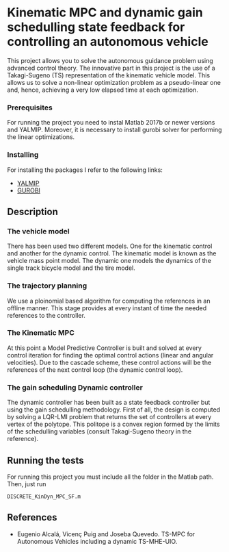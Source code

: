 # Kinematic MPC and dynamic gain schedulling state feedback for controlling an autonomous vehicle

This project allows you to solve the autonomous guidance problem using advanced control theory. 
The innovative part in this project is the use of a Takagi-Sugeno (TS) representation of the kinematic vehicle model. This allows us to solve a non-linear optimization problem as a pseudo-linear one and, hence, achieving a very low elapsed time at each optimization.

### Prerequisites

For running the project you need to instal Matlab 2017b or newer versions and YALMIP. Moreover, it is necessary to install gurobi solver for performing the linear optimizations.

### Installing

For installing the packages I refer to the following links:

* [YALMIP](https://yalmip.github.io/download/)
* [GUROBI](http://www.gurobi.com/downloads/download-center?campaignid=193283256&adgroupid=8992997136&creative=203314797799&keyword=gurobi&matchtype=e&gclid=CjwKCAjwr-PYBRB8EiwALtjbzw9ozJIT_lkMjDiedWlTAO7XXB494569fFt3ZNJYy1GRJL_hSkMOyBoCRT4QAvD_BwE)

## Description

### The vehicle model
There has been used two different models. One for the kinematic control and another for the dynamic control.
The kinematic model is known as the vehicle mass point model. The dynamic one models the dynamics of the single track bicycle model and the tire model.

### The trajectory planning
We use a ploinomial based algorithm for computing the references in an offline manner. This stage provides at every instant of time the needed references to the controller.

### The Kinematic MPC
At this point a Model Predictive Controller is built and solved at every control iteration for finding the optimal control actions (linear and angular velocities). Due to the cascade scheme, these control actions will be the references of the next control loop (the dynamic control loop).

### The gain scheduling Dynamic controller
The dynamic controller has been built as a state feedback controller but using the gain schedulling methodology. First of all, the design is computed by solving a LQR-LMI problem that returns the set of controllers at every vertex of the polytope. This politope is a convex region formed by the limits of the schedulling variables (consult Takagi-Sugeno theory in the reference).

## Running the tests

For running this project you must include all the folder in the Matlab path. Then, just run 
```
DISCRETE_KinDyn_MPC_SF.m
```


## References
* Eugenio Alcalá, Vicenç Puig and Joseba Quevedo. TS-MPC for Autonomous Vehicles including a dynamic TS-MHE-UIO.

